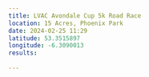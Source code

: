 ```yaml
---
title: LVAC Avondale Cup 5k Road Race
location: 15 Acres, Phoenix Park
date: 2024-02-25 11:29
latitude: 53.3515897
longitude: -6.3090013
results:
  
---
```

